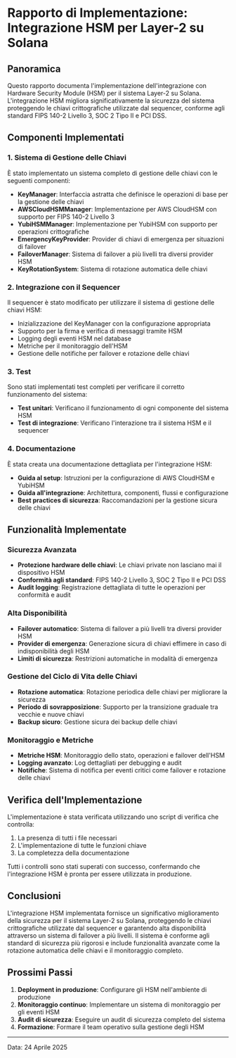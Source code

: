 # Rapporto di Implementazione: Integrazione HSM per Layer-2 su Solana

## Panoramica

Questo rapporto documenta l'implementazione dell'integrazione con Hardware Security Module (HSM) per il sistema Layer-2 su Solana. L'integrazione HSM migliora significativamente la sicurezza del sistema proteggendo le chiavi crittografiche utilizzate dal sequencer, conforme agli standard FIPS 140-2 Livello 3, SOC 2 Tipo II e PCI DSS.

## Componenti Implementati

### 1. Sistema di Gestione delle Chiavi

È stato implementato un sistema completo di gestione delle chiavi con le seguenti componenti:

- **KeyManager**: Interfaccia astratta che definisce le operazioni di base per la gestione delle chiavi
- **AWSCloudHSMManager**: Implementazione per AWS CloudHSM con supporto per FIPS 140-2 Livello 3
- **YubiHSMManager**: Implementazione per YubiHSM con supporto per operazioni crittografiche
- **EmergencyKeyProvider**: Provider di chiavi di emergenza per situazioni di failover
- **FailoverManager**: Sistema di failover a più livelli tra diversi provider HSM
- **KeyRotationSystem**: Sistema di rotazione automatica delle chiavi

### 2. Integrazione con il Sequencer

Il sequencer è stato modificato per utilizzare il sistema di gestione delle chiavi HSM:

- Inizializzazione del KeyManager con la configurazione appropriata
- Supporto per la firma e verifica di messaggi tramite HSM
- Logging degli eventi HSM nel database
- Metriche per il monitoraggio dell'HSM
- Gestione delle notifiche per failover e rotazione delle chiavi

### 3. Test

Sono stati implementati test completi per verificare il corretto funzionamento del sistema:

- **Test unitari**: Verificano il funzionamento di ogni componente del sistema HSM
- **Test di integrazione**: Verificano l'interazione tra il sistema HSM e il sequencer

### 4. Documentazione

È stata creata una documentazione dettagliata per l'integrazione HSM:

- **Guida al setup**: Istruzioni per la configurazione di AWS CloudHSM e YubiHSM
- **Guida all'integrazione**: Architettura, componenti, flussi e configurazione
- **Best practices di sicurezza**: Raccomandazioni per la gestione sicura delle chiavi

## Funzionalità Implementate

### Sicurezza Avanzata

- **Protezione hardware delle chiavi**: Le chiavi private non lasciano mai il dispositivo HSM
- **Conformità agli standard**: FIPS 140-2 Livello 3, SOC 2 Tipo II e PCI DSS
- **Audit logging**: Registrazione dettagliata di tutte le operazioni per conformità e audit

### Alta Disponibilità

- **Failover automatico**: Sistema di failover a più livelli tra diversi provider HSM
- **Provider di emergenza**: Generazione sicura di chiavi effimere in caso di indisponibilità degli HSM
- **Limiti di sicurezza**: Restrizioni automatiche in modalità di emergenza

### Gestione del Ciclo di Vita delle Chiavi

- **Rotazione automatica**: Rotazione periodica delle chiavi per migliorare la sicurezza
- **Periodo di sovrapposizione**: Supporto per la transizione graduale tra vecchie e nuove chiavi
- **Backup sicuro**: Gestione sicura dei backup delle chiavi

### Monitoraggio e Metriche

- **Metriche HSM**: Monitoraggio dello stato, operazioni e failover dell'HSM
- **Logging avanzato**: Log dettagliati per debugging e audit
- **Notifiche**: Sistema di notifica per eventi critici come failover e rotazione delle chiavi

## Verifica dell'Implementazione

L'implementazione è stata verificata utilizzando uno script di verifica che controlla:

1. La presenza di tutti i file necessari
2. L'implementazione di tutte le funzioni chiave
3. La completezza della documentazione

Tutti i controlli sono stati superati con successo, confermando che l'integrazione HSM è pronta per essere utilizzata in produzione.

## Conclusioni

L'integrazione HSM implementata fornisce un significativo miglioramento della sicurezza per il sistema Layer-2 su Solana, proteggendo le chiavi crittografiche utilizzate dal sequencer e garantendo alta disponibilità attraverso un sistema di failover a più livelli. Il sistema è conforme agli standard di sicurezza più rigorosi e include funzionalità avanzate come la rotazione automatica delle chiavi e il monitoraggio completo.

## Prossimi Passi

1. **Deployment in produzione**: Configurare gli HSM nell'ambiente di produzione
2. **Monitoraggio continuo**: Implementare un sistema di monitoraggio per gli eventi HSM
3. **Audit di sicurezza**: Eseguire un audit di sicurezza completo del sistema
4. **Formazione**: Formare il team operativo sulla gestione degli HSM

---

Data: 24 Aprile 2025
